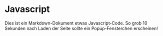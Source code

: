 Javascript
==========

Dies ist ein Markdown-Dokument etwas
Javascript-Code. So grob 10 Sekunden
nach Laden der Seite sollte ein
Popup-Fensterchen erscheinen!

<script>
setTimeout(function() { alert("Mein Alarm!"); }, 10000);
</script>
